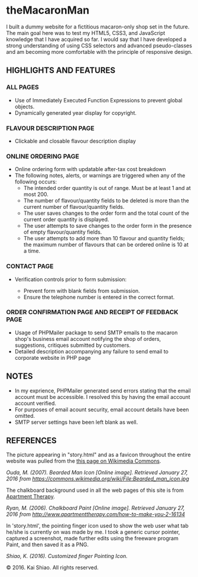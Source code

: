 <h1>theMacaronMan</h1>
<p>I built a dummy website for a fictitious macaron-only shop set in the future. The main goal here was to test my HTML5, CSS3, and JavaScript knowledge that I
have acquired so far. I would say that I have developed a strong understanding of using CSS selectors and advanced pseudo-classes and am becoming more comfortable
with the principle of responsive design. 
</p>

<h2>HIGHLIGHTS AND FEATURES</h2>

<h3>ALL PAGES</h3>
<ul>
	<li>Use of Immediately Executed Function Expressions to prevent global objects.</li>
	<li>Dynamically generated year display for copyright.</li>
</ul>

<h3>FLAVOUR DESCRIPTION PAGE</h3>
<ul>
	<li>Clickable and closable flavour description display</li>
</ul>
	
<h3>ONLINE ORDERING PAGE</h3>
<ul>
	<li>Online ordering form with updatable after-tax cost breakdown</li>
	<li>The following notes, alerts, or warnings are triggered when any of the following occurs:
	   <ul>
	       <li>The intended order quantity is out of range. Must be at least 1 and at most 200.</li>
		   <li>The number of flavour/quantity fields to be deleted is more than the current number of flavour/quantity fields.</li>
		   <li>The user saves changes to the order form and the total count of the current order quantity is displayed.</li>
		   <li>The user attempts to save changes to the order form in the presence of empty flavour/quantity fields.</li>
		   <li>The user attempts to add more than 10 flavour and quantity fields; the maximum number of flavours that can be ordered online is 10 at a time.</li>
	   </ul>
	</li>
</ul>

<h3>CONTACT PAGE</h3>
<ul>
	<li>Verification controls prior to form submission:</li>
		<ul>
			<li>Prevent form with blank fields from submission.</li>
			<li>Ensure the telephone number is entered in the correct format.</li>
		</ul>
</ul>
		
<h3>ORDER CONFIRMATION PAGE AND RECEIPT OF FEEDBACK PAGE</h3>
<ul>	
	<li>Usage of PHPMailer package to send SMTP emails to the macaron shop's business email account notifying the shop of orders, suggestions, critiques 
		submitted by customers.</li>
	<li>Detailed description accompanying any failure to send email to corporate website in PHP page</li>
</ul>

<h2>NOTES</h2>
<ul>
	<li>In my exprience, PHPMailer generated send errors stating that the email account must be accessible. I resolved this by having the email account 
	account verified.</li>
	<li>For purposes of email acount security, email account details have been omitted.</li>
	<li>SMTP server settings have been left blank as well.</li>
</ul>

<h2>REFERENCES</h2>
<p>The picture appearing in "story.html" and as a favicon throughout the entire website was pulled from 
the <a href="https://commons.wikimedia.org/wiki/File:Bearded_man_icon.jpg">this page on Wikimedia Commons</a>.</p>

<cite>Ouda, M. (2007). Bearded Man Icon [Online image]. Retrieved January 27, 2016 from https://commons.wikimedia.org/wiki/File:Bearded_man_icon.jpg</cite>

<p>The chalkboard background used in all the web pages of this site is from <a href="http://www.apartmenttherapy.com/how-to-make-you-2-16134">Apartment Therapy</a>.</p>

<cite>Ryan, M. (2006). Chalkboard Paint [Online image]. Retrieved January 27, 2016 from http://www.apartmenttherapy.com/how-to-make-you-2-16134</cite>

<p>In 'story.html', the pointing finger icon used to show the web user what tab he/she is currently on was made by me. I took a generic cursor pointer,
captured a screenshot, made further edits using the freeware program Paint, and then saved it as a PNG.
</p>

<cite>Shiao, K. (2016). Customized finger Pointing Icon.</cite>

<footer>&copy; 2016. Kai Shiao. All rights reserved.</footer>